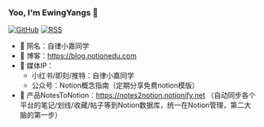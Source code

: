 ### Yoo, I'm EwingYangs 👋

[![GitHub](https://img.shields.io/badge/dynamic/json?logo=github&label=GitHub&labelColor=495867&color=495867&query=%24.data.totalSubs&url=https%3A%2F%2Fapi.spencerwoo.com%2Fsubstats%2F%3Fsource%3Dgithub%26queryKey%3Dhayschan&style=flat-square)](https://github.com/hayschan)
[![RSS](https://img.shields.io/badge/dynamic/json?logo=rss&logoColor=white&label=RSS&labelColor=95B8D1&color=95B8D1&query=%24.data.totalSubs&url=https%3A%2F%2Fapi.spencerwoo.com%2Fsubstats%2F%3Fsource%3Dfeedly%257Cinoreader%257CfeedsPub%26queryKey%3Dhttps://haysc.tech/feed.xml&style=flat-square)](https://haysc.tech/)

- 🥏 网名：自律小嘉同学
- 👏 博客：https://blog.notionedu.com
- 🤙 媒体IP：
     - 小红书/即刻/推特：自律小嘉同学
     - 公众号：Notion概念指南（定期分享免费notion模版）
- 🔑 产品NotesToNotion：https://notes2notion.notionify.net
  （自动同步各个平台的笔记/划线/收藏/帖子等到Notion数据库，统一在Notion管理，第二大脑的第一步）

